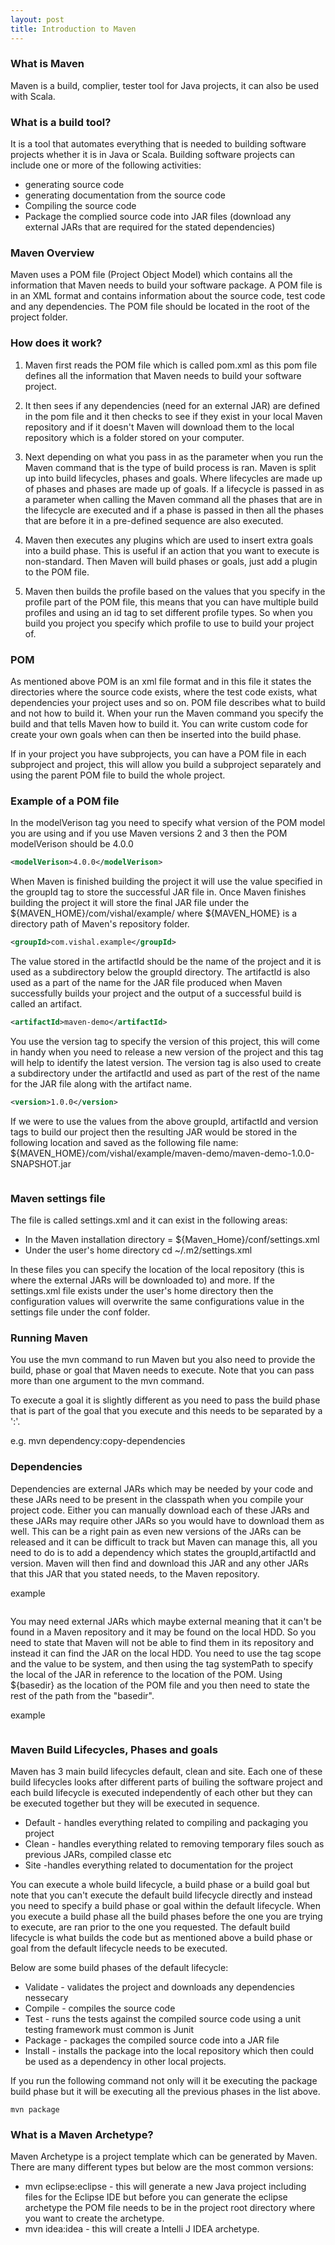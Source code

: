 ```yaml
---
layout: post
title: Introduction to Maven
---
```


### What is Maven

Maven is a build, complier, tester tool for Java projects, it can also be used with Scala.


### What is a build tool?

It is a tool that automates everything that is needed to building software projects whether it is in Java or Scala. Building software projects can include one or more of the following activities:

+ generating source code
+ generating documentation from the source code
+ Compiling the source code
+ Package the complied source code into JAR files (download any external JARs that are required for the stated dependencies)


### Maven Overview

Maven uses a POM file (Project Object Model) which contains all the information that Maven needs to build your software package. A POM file is in an XML format and contains information about the source code, test code and any dependencies. The POM file should be located in the root of the project folder. 


### How does it work?

1. Maven first reads the POM file which is called pom.xml as this pom file defines all the information that Maven needs to build your software project.

2. It then sees if any dependencies (need for an external JAR) are defined in the pom file and it then checks to see if they exist in your local Maven repository and if it doesn't Maven will download them to the local repository which is a folder stored on your computer.

3. Next depending on what you pass in as the parameter when you run the Maven command that is the type of build process is ran. Maven is split  up into build lifecycles, phases and goals. Where lifecycles are made up of phases and phases are made up of goals. If a lifecycle is passed in as a parameter when calling the Maven command all the phases that are in the lifecycle are executed and if a phase is passed in then all the phases that are before it in a pre-defined sequence are also executed.

4. Maven then executes any plugins which are used to insert extra goals into a build phase. This is useful if an action that you want to execute is non-standard. Then Maven will build phases or goals, just add a plugin to the POM file.

5. Maven then builds the profile based on the values that you specify in the profile part of the POM file, this means that you can have multiple build profiles and using an id tag to set different profile types. So when you build you project you specify which profile to use to build your project of.  


### POM 

As mentioned above POM is an xml file format and in this file it states the directories where the source code exists, where the test code exists, what dependencies your project uses and so on. POM file describes what to build and not how to build it. When your run the Maven command you specify the build and that tells Maven how to build it. You can write custom code for create your own goals when can then be inserted into the build phase. 

If in your project you have subprojects, you can have a POM file in each subproject and project, this will allow you build a subproject separately  and using the parent POM file to build the whole project. 


### Example of a POM file


In the modelVerison tag you need to specify what version of the POM model you are using and if you use Maven versions 2 and 3 then the POM modelVerison should be 4.0.0

```xml
<modelVerison>4.0.0</modelVerison>

```

When Maven is finished building the project it will use the value specified in the groupId tag to store the successful JAR file in.
Once Maven finishes building the project it will store the final JAR file under the ${MAVEN_HOME}/com/vishal/example/ where ${MAVEN_HOME} is a directory path of Maven's repository folder.


```xml
<groupId>com.vishal.example</groupId>
```


The value stored in the artifactId should be the name of the project and it is used as a subdirectory below the groupId directory. The artifactId is also used as a part of the name for the JAR file produced when Maven successfully builds your project and the output of a successful build is called an artifact.

```xml
<artifactId>maven-demo</artifactId>
```

You use the version tag to specify the version of this project, this will come in handy when you need to release a new version of the project and this tag will help to identify the latest version. The version tag is also used to create a subdirectory under the artifactId and used as part of the rest of the name for the JAR file along with the artifact name.

```xml
<version>1.0.0</version>
```

If we were to use the values from the above groupId, artifactId and version tags to build our project then the resulting JAR would be stored in the following location and saved as the following file name: ${MAVEN_HOME}/com/vishal/example/maven-demo/maven-demo-1.0.0-SNAPSHOT.jar

```xml

```


### Maven settings file

The file is called settings.xml and it can exist in the following areas:

+ In the Maven installation directory = ${Maven_Home}/conf/settings.xml
+ Under the user's home directory cd ~/.m2/settings.xml

In these files you can specify the location of the local repository (this is where the external JARs will be downloaded to) and more. If the settings.xml file exists under the user's home directory then the configuration values will overwrite the same configurations value in the settings file under the conf folder.


### Running Maven

You use the mvn command to run Maven but you also need to provide the build, phase or goal that Maven needs to execute. Note that you can pass more than one argument to the mvn command.

To execute a goal it is slightly different as you need to pass the build phase that is part of the goal that you execute and this needs to be separated by a ':'.         

e.g.    mvn dependency:copy-dependencies


### Dependencies

Dependencies are external JARs which may be needed by your code and these JARs need to be present in the classpath when you compile your project code. Either you can manually download each of these JARs and these JARs may require other JARs so you would have to download them as well. This can be a right pain as even new versions of the JARs can be released and it can be difficult to track but Maven can manage this, all you need to do is to add a dependency which states the groupId,artifactId and version. Maven will then find and download this JAR and any other JARs that this JAR that you stated needs, to the Maven repository.

example
```xml

```

You may need external JARs which maybe external meaning that it can't be found in a Maven repository and it may be found on the local HDD. So you need to state that Maven will not be able to find them in its repository and instead it can find the JAR on the local HDD. You need to use the tag scope and the value to be system, and then using the tag systemPath to specify the local of the JAR in reference to the location of the POM. Using ${basedir} as the location of the POM file and you then need to state the rest of the path from the "basedir".

example
```xml

```

### Maven Build Lifecycles, Phases and goals


Maven has 3 main build lifecycles default, clean and site. Each one of these build lifecycles looks after different parts of builing the software project and each build lifecycle is executed independently of each other but they can be executed together but they will be executed in sequence. 

+ Default - handles everything related to compiling and packaging you project
+ Clean - handles everything related to removing temporary files souch as previous JARs, compiled classe etc
+ Site -handles everything related to documentation for the project

You can execute a whole build lifecycle, a build phase or a build goal but note that you can't execute the default build lifecycle directly and instead you need to specify a build phase or goal within the default lifecycle. When you execute a build phase all the build phases before the one you are trying to execute, are ran prior to the one you requested. The default build lifecycle is what builds the code but as mentioned above a build phase or goal from the default lifecycle needs to be executed.  

Below are some build phases of the default lifecycle:

+ Validate - validates the project and downloads any dependencies nessecary 
+ Compile - compiles the source code
+ Test - runs the tests against the compiled source code using a unit testing framework must common is Junit
+ Package - packages the compiled source code into a JAR file
+ Install - installs the package into the local repository which then could be used as a dependency in other local projects.


If you run the following command not only will it be executing the package build phase but it will be executing all the previous phases in the list above.

```
mvn package
```

### What is a Maven Archetype?

Maven Archetype is a project template which can be generated by Maven. There are many different types but below are the most common versions:

+ mvn eclipse:eclipse - this will generate a new Java project including files for the Eclipse IDE but before you can generate the eclipse archetype the POM file needs to be in the project root directory where you want to create the archetype.
+ mvn idea:idea - this will create a Intelli J IDEA archetype.


